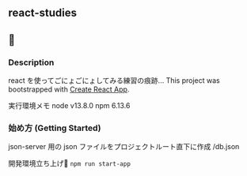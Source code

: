 ## react-studies 
## 🧐

### Description
react を使ってごにょごにょしてみる練習の痕跡...
This project was bootstrapped with [Create React App](https://github.com/facebook/create-react-app).
 
実行環境メモ
node v13.8.0
npm 6.13.6

### 始め方 (Getting Started)
json-server 用の json ファイルをプロジェクトルート直下に作成
/db.json

開発環境立ち上げ🤗
`npm run start-app` 